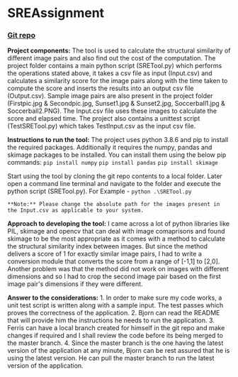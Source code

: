 # SREAssignment
### [Git repo](https://github.com/harithadesikan23/SREAssignment.git)

**Project components:**
    The tool is used to calculate the structural similarity of different image pairs and also find out the cost of the computation. The project folder contains a main python script (SRETool.py) which performs the operations stated above, it takes a csv file as input (Input.csv) and calculates a similarity score for the image pairs along with the time taken to compute the score and inserts the results into an output csv file (Output.csv). Sample image pairs are also present in the project folder (Firstpic.jpg & Secondpic.jpg, Sunset1.jpg & Sunset2.jpg, Soccerball1.jpg & Soccerball2.PNG). The Input.csv file uses these images to calculate the score and elapsed time. 
The project also contains a unittest script (TestSRETool.py) which takes TestInput.csv as the input csv file. 

**Instructions to run the tool:**
    The project uses python 3.8.6 and pip to install the required packages. Additionally it requires the numpy, pandas and skimage packages to be installed. You can install them using the below pip commands:
        `pip install numpy`
        `pip install pandas`
        `pip install skimage`

   Start using the tool by cloning the git repo contents to a local folder. Later open a command line terminal and navigate to the folder and execute the python script (SRETool.py). 
        For Example - `python .\SRETool.py`

    **Note:** Please change the absolute path for the images present in the Input.csv as applicable to your system.

**Approach to developing the tool:**
    I came across a lot of python libraries like PIL, skimage and opencv that can deal with image comaprisons and found skimage to be the most appropriate as it comes with a method to calculate the structural similarity index between images. But since the method delivers a score of 1 for exactly similar image pairs, I had to write a conversion module that converts the score from a range of [-1,1] to [2,0]. Another problem was that the method did not work on images with different dimensions and so I had to crop the second image pair based on the first image pair's dimensions if they were different. 

**Answer to the considerations:**
    1. In order to make sure my code works, a unit test script is written along with a sample input. The test passes which proves the correctness of the application.
    2. Bjorn can read the README that will provide him the instructions he needs to run the application.
    3. Ferris can have a local branch created for himself in the git repo and make changes if required and I shall review the code before its being merged to the master branch.
    4. Since the master branch is the one having the latest version of the application at any minute, Bjorn can be rest assured that he is using the latest version. He can pull the master branch to run the latest version of the application.
